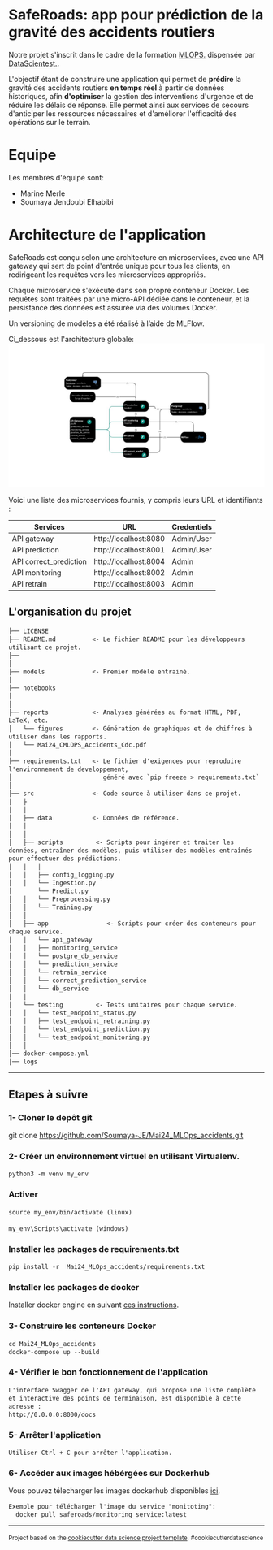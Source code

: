 SafeRoads: app pour prédiction de la gravité des accidents routiers
==============================
Notre projet s'inscrit dans le cadre de la formation <a target="_blank" href="https://datascientest.com/formation-ml-ops">MLOPS.</a> dispensée par <a target="_blank" href="https://datascientest.com/">DataScientest.</a>. 

L'objectif étant de construire une application qui permet de **prédire** la gravité des accidents routiers **en temps réel** à partir de données historiques, afin **d'optimiser** la gestion des interventions d'urgence et de réduire les délais de réponse. Elle permet ainsi aux services de secours d'anticiper les ressources nécessaires et d'améliorer l'efficacité des opérations sur le terrain.

Equipe 
==============================
Les membres d'équipe sont:

- Marine Merle 
- Soumaya Jendoubi Elhabibi

Architecture de l'application
==============================
SafeRoads est conçu selon une architecture en microservices, avec une  API gateway  qui sert de point d'entrée unique pour tous les clients, en redirigeant les requêtes vers les microservices appropriés.

Chaque microservice s'exécute dans son propre conteneur Docker. Les requêtes sont traitées par une micro-API dédiée dans le conteneur, et la persistance des données est assurée via des volumes Docker.

Un versioning de modèles a été réalisé à l’aide de MLFlow.​

Ci_dessous est l'architecture globale:
![Architecture globale](./reports/figures/architecture.jpg)





Voici une liste des microservices fournis, y compris leurs URL et identifiants :

| Services              | URL                       | Credentiels           |
|-----------------------|---------------------------|-----------------------|
|API gateway            | http://localhost:8080     |Admin/User             |
|API prediction         | http://localhost:8001     |Admin/User             |
|API correct_prediction | http://localhost:8004     |Admin                  |
|API monitoring         | http://localhost:8002     |Admin                  |
|API retrain            | http://localhost:8003     |Admin                  |



L'organisation du projet
------------

    ├── LICENSE
    ├── README.md          <- Le fichier README pour les développeurs utilisant ce projet.
    ├──
    │
    ├── models             <- Premier modèle entrainé.
    │
    ├── notebooks          
    │
    │
    ├── reports            <- Analyses générées au format HTML, PDF, LaTeX, etc.
    │   └── figures        <- Génération de graphiques et de chiffres à utiliser dans les rapports.
    │   └── Mai24_CMLOPS_Accidents_Cdc.pdf
    │
    ├── requirements.txt   <- Le fichier d'exigences pour reproduire l'environnement de developpement,
    │                         généré avec `pip freeze > requirements.txt`
    │
    ├── src                <- Code source à utiliser dans ce projet.
    │   ├
    │   │
    │   ├── data           <- Données de référence.
    │   │      
    │   │   
    │   ├── scripts         <- Scripts pour ingérer et traiter les données, entraîner des modèles, puis utiliser des modèles entraînés pour effectuer des prédictions.
    │   │   │               
    │   │   ├── config_logging.py
    │   │   └── Ingestion.py
    │       └── Predict.py
    │   │   └── Preprocessing.py
    │   │   └── Training.py
    │   │
    │   ├── app                <- Scripts pour créer des conteneurs pour chaque service.
    │   │   └── api_gateway
    │   │   ├── monitoring_service  
    │   │   └── postgre_db_service
    │   │   └── prediction_service
    │   │   └── retrain_service
    │   │   └── correct_prediction_service
    │   │   └── db_service
    │   │   
    │   └── testing         <- Tests unitaires pour chaque service.
    │   │   └── test_endpoint_status.py
    │   │   ├── test_endpoint_retraining.py
    │   │   └── test_endpoint_prediction.py
    │   │   └── test_endpoint_monitoring.py
    │   │ 
    │── docker-compose.yml   
    │── logs

---------

## Etapes à suivre


### 1- Cloner le depôt git

   git clone https://github.com/Soumaya-JE/Mai24_MLOps_accidents.git

### 2- Créer un environnement virtuel en utilisant Virtualenv.

    python3 -m venv my_env

###   Activer

    source my_env/bin/activate (linux)

    my_env\Scripts\activate (windows)


###   Installer les packages de requirements.txt

    pip install -r  Mai24_MLOps_accidents/requirements.txt

###   Installer les  packages de docker

    
Installer docker engine en suivant <a target="_blank" href="https://docs.docker.com/engine/install/">ces instructions</a>. 
     

### 3- Construire les conteneurs Docker
    cd Mai24_MLOps_accidents
    docker-compose up --build

### 4- Vérifier le  bon fonctionnement de l'application

    L'interface Swagger de l'API gateway, qui propose une liste complète et interactive des points de terminaison, est disponible à cette adresse :
    http://0.0.0.0:8000/docs 

### 5- Arrêter l'application

    Utiliser Ctrl + C pour arrêter l'application.

### 6- Accéder aux images  hébérgées sur Dockerhub

  
   Vous pouvez télecharger les images dockerhub disponibles <a target="_blank" href="https://hub.docker.com/u/saferoads">ici</a>. 

    Exemple pour télécharger l'image du service "monitoting":
      docker pull saferoads/monitoring_service:latest

------------------------

<p><small>Project based on the <a target="_blank" href="https://drivendata.github.io/cookiecutter-data-science/">cookiecutter data science project template</a>. #cookiecutterdatascience</small></p>
